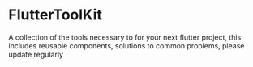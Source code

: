 # FlutterToolKit
A collection of the tools necessary to for your next flutter project, this includes reusable components, solutions to common problems, please update regularly
